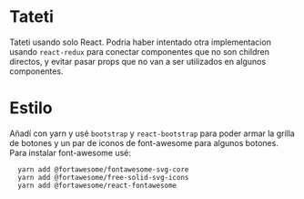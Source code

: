 # Tateti 
Tateti usando solo React. Podria haber intentado otra implementacion usando `react-redux` para conectar componentes que no son 
children directos, y evitar pasar props que no van a ser utilizados en algunos componentes.
# Estilo
Añadí con yarn y usé `bootstrap` y `react-bootstrap` para poder armar la grilla de botones y un par de iconos de 
font-awesome para algunos botones. Para instalar font-awesome usé:
``` 
  yarn add @fortawesome/fontawesome-svg-core
  yarn add @fortawesome/free-solid-svg-icons
  yarn add @fortawesome/react-fontawesome
```